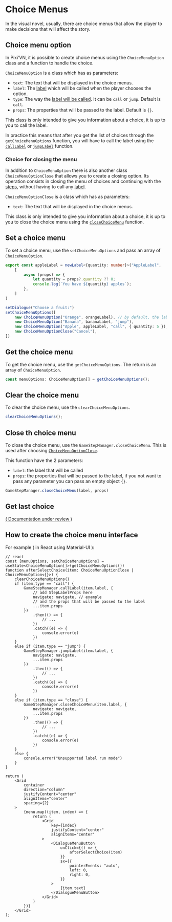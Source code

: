 # Choice Menus

In the visual novel, usually, there are choice menus that allow the player to make decisions that will affect the story.

## Choice menu option

In Pixi’VN, it is possible to create choice menus using the `ChoiceMenuOption` class and a function to handle the choice.

`ChoiceMenuOption` is a class which has as parameters:

* `text`: The text that will be displayed in the choice menus.
* `label`: The [label](/start/labels#label) which will be called when the player chooses the option.
* `type`: The way the [label will be called](/start/labels#run-a-label). It can be `call` or `jump`. Default is `call`.
* `props`: The properties that will be passed to the label. Default is `{}`.

This class is only intended to give you information about a choice, it is up to you to call the label.

In practice this means that after you get the list of choices through the `getChoiceMenuOptions` function, you will have to call the label using the [`callLabel`](/start/labels.md#call-a-label) or [`jumpLabel`](/start/labels.md#jump-to-a-label) function.

### Choice for closing the menu

In addition to `ChoiceMenuOption` there is also another class `ChoiceMenuOptionClose` that allows you to create a closing option. Its operation consists in closing the menu of choices and continuing with the [steps](/start/labels.md), without having to call any [label](/start/labels.md#label).

`ChoiceMenuOptionClose` is a class which has as parameters:

* `text`: The text that will be displayed in the choice menus.

This class is only intended to give you information about a choice, it is up to you to close the choice menu using the [`closeChoiceMenu`](#close-th-choice-menu) function.

## Set a choice menu

To set a choice menu, use the `setChoiceMenuOptions` and pass an array of `ChoiceMenuOption`.

```typescript
export const appleLabel = newLabel<{quantity: number}>("AppleLabel",
    [
        async (props) => {
            let quantity = props?.quantity ?? 0;
            console.log(`You have ${quantity} apples`);
        },
    ]
)
```

```typescript
setDialogue("Choose a fruit:")
setChoiceMenuOptions([
    new ChoiceMenuOption("Orange", orangeLabel), // by default, the label will be called by call
    new ChoiceMenuOption("Banana", bananaLabel, "jump"),
    new ChoiceMenuOption("Apple", appleLabel, "call", { quantity: 5 }),
    new ChoiceMenuOptionClose("Cancel"),
])
```

## Get the choice menu

To get the choice menu, use the `getChoiceMenuOptions`. The return is an array of `ChoiceMenuOption`.

```typescript
const menuOptions: ChoiceMenuOption[] = getChoiceMenuOptions();
```

## Clear the choice menu

To clear the choice menu, use the `clearChoiceMenuOptions`.

```typescript
clearChoiceMenuOptions();
```

## Close th choice menu

To close the choice menu, use the `GameStepManager.closeChoiceMenu`. This is used after choosing [`ChoiceMenuOptionClose`](#choice-for-closing-the-menu).

This function have the 2 parameters:

* `label`: the label that will be called
* `props`: the properties that will be passed to the label, if you not want to pass any parameter you can pass an empty object `{}`.

```typescript
GameStepManager.closeChoiceMenu(label, props)
```

## Get last choice

[( Documentation under review )](https://github.com/DRincs-Productions/pixi-vn/issues/88)

## How to create the choice menu interface

For example ( in React using Material-UI ):

```tsx
// react
const [menuOptions, setChoiceMenuOptions] = useState<ChoiceMenuOption[]>(getChoiceMenuOptions())
function afterSelectChoice(item: ChoiceMenuOptionClose | ChoiceMenuOption<{}>) {
    clearChoiceMenuOptions()
    if (item.type == "call") {
        GameStepManager.callLabel(item.label, {
            // add StepLabelProps here
            navigate: navigate, // example
            // and the props that will be passed to the label
            ...item.props
        })
            .then(() => {
                // ...
            })
            .catch((e) => {
                console.error(e)
            })
    }
    else if (item.type == "jump") {
        GameStepManager.jumpLabel(item.label, {
            navigate: navigate,
            ...item.props
        })
            .then(() => {
                // ...
            })
            .catch((e) => {
                console.error(e)
            })
    }
    else if (item.type == "close") {
        GameStepManager.closeChoiceMenu(item.label, {
            navigate: navigate,
            ...item.props
        })
            .then(() => {
                // ...
            })
            .catch((e) => {
                console.error(e)
            })
    }
    else {
        console.error("Unsupported label run mode")
    }
}

return (
    <Grid
        container
        direction="column"
        justifyContent="center"
        alignItems="center"
        spacing={2}
    >
        {menu.map((item, index) => {
            return (
                <Grid
                    key={index}
                    justifyContent="center"
                    alignItems="center"
                >
                    <DialogueMenuButton
                        onClick={() => {
                            afterSelectChoice(item)
                        }}
                        sx={{
                            pointerEvents: "auto",
                            left: 0,
                            right: 0,
                        }}
                    >
                        {item.text}
                    </DialogueMenuButton>
                </Grid>
            )
        })}
    </Grid>
);
```
